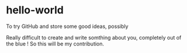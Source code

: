 # hello-world
To try GitHub and store some good ideas, possibly

Really difficult to create and write somthing about you, completely out of the blue ! So this will be my contribution.
